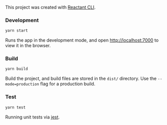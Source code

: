 This project was created with [Reactant CLI](https://github.com/unadlib/reactant/tree/master/packages/reactant-cli).

### Development

```bash
yarn start
```

Runs the app in the development mode, and open [http://localhost:7000](http://localhost:7000) to view it in the browser.

### Build

```bash
yarn build
```

Build the project, and build files are stored in the `dist/` directory. Use the `--mode=production` flag for a production build.

### Test

```bash
yarn test
```

Running unit tests via [jest](https://jestjs.io). 

